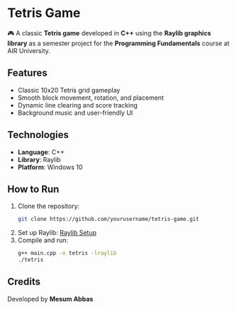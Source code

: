 # **Tetris Game**  

🎮 A classic **Tetris game** developed in **C++** using the **Raylib graphics library** as a semester project for the **Programming Fundamentals** course at AIR University.  

## **Features**  
- Classic 10x20 Tetris grid gameplay  
- Smooth block movement, rotation, and placement  
- Dynamic line clearing and score tracking  
- Background music and user-friendly UI  

## **Technologies**  
- **Language**: C++  
- **Library**: Raylib  
- **Platform**: Windows 10  

## **How to Run**  
1. Clone the repository:  
   ```bash  
   git clone https://github.com/yourusername/tetris-game.git  
   ```  
2. Set up Raylib: [Raylib Setup](https://github.com/raysan5/raylib)  
3. Compile and run:  
   ```bash  
   g++ main.cpp -o tetris -lraylib  
   ./tetris  
   ```  

## **Credits**  
Developed by **Mesum Abbas**

